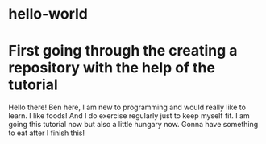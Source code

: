 # hello-world
First going through the creating a repository with the help of the tutorial
===========================================================

Hello there!
Ben here, I am new to programming and would really like to learn.
I like foods! And I do exercise regularly just to keep myself fit.
I am going this tutorial now but also a little hungary now. Gonna have something to eat after I finish this!
